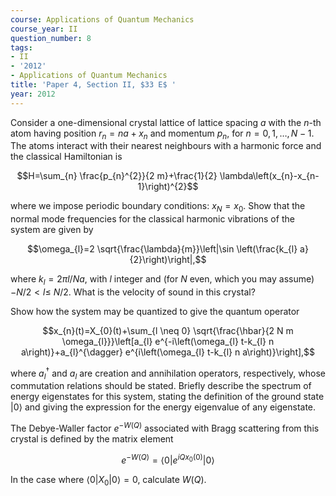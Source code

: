 ```yaml
---
course: Applications of Quantum Mechanics
course_year: II
question_number: 8
tags:
- II
- '2012'
- Applications of Quantum Mechanics
title: 'Paper 4, Section II, $33 E$ '
year: 2012
---
```




Consider a one-dimensional crystal lattice of lattice spacing $a$ with the $n$-th atom having position $r_{n}=n a+x_{n}$ and momentum $p_{n}$, for $n=0,1, \ldots, N-1$. The atoms interact with their nearest neighbours with a harmonic force and the classical Hamiltonian is

$$H=\sum_{n} \frac{p_{n}^{2}}{2 m}+\frac{1}{2} \lambda\left(x_{n}-x_{n-1}\right)^{2}$$

where we impose periodic boundary conditions: $x_{N}=x_{0}$. Show that the normal mode frequencies for the classical harmonic vibrations of the system are given by

$$\omega_{l}=2 \sqrt{\frac{\lambda}{m}}\left|\sin \left(\frac{k_{l} a}{2}\right)\right|,$$

where $k_{l}=2 \pi l / N a$, with $l$ integer and (for $N$ even, which you may assume) $-N / 2<l \leqslant$ $N / 2$. What is the velocity of sound in this crystal?

Show how the system may be quantized to give the quantum operator

$$x_{n}(t)=X_{0}(t)+\sum_{l \neq 0} \sqrt{\frac{\hbar}{2 N m \omega_{l}}}\left[a_{l} e^{-i\left(\omega_{l} t-k_{l} n a\right)}+a_{l}^{\dagger} e^{i\left(\omega_{l} t-k_{l} n a\right)}\right],$$

where $a_{l}^{\dagger}$ and $a_{l}$ are creation and annihilation operators, respectively, whose commutation relations should be stated. Briefly describe the spectrum of energy eigenstates for this system, stating the definition of the ground state $|0\rangle$ and giving the expression for the energy eigenvalue of any eigenstate.

The Debye-Waller factor $e^{-W(Q)}$ associated with Bragg scattering from this crystal is defined by the matrix element

$$e^{-W(Q)}=\left\langle 0\left|e^{i Q x_{0}(0)}\right| 0\right\rangle$$

In the case where $\left\langle 0\left|X_{0}\right| 0\right\rangle=0$, calculate $W(Q)$.
